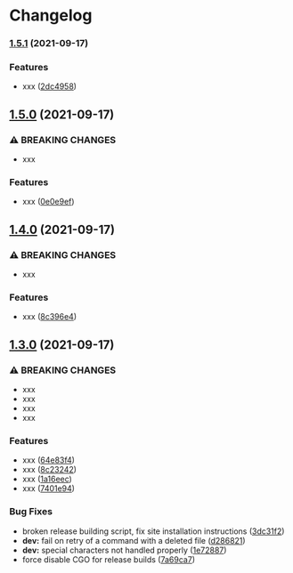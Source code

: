 # Changelog

### [1.5.1](https://www.github.com/ilya-lesikov/werf/compare/v1.5.0...v1.5.1) (2021-09-17)


### Features

* xxx ([2dc4958](https://www.github.com/ilya-lesikov/werf/commit/2dc4958695d5c6bd96ffbe0337a34aa456332a5d))

## [1.5.0](https://www.github.com/ilya-lesikov/werf/compare/v1.4.0...v1.5.0) (2021-09-17)


### ⚠ BREAKING CHANGES

* xxx

### Features

* xxx ([0e0e9ef](https://www.github.com/ilya-lesikov/werf/commit/0e0e9efa8215640302a8d351e0bf8a01e757685b))

## [1.4.0](https://www.github.com/ilya-lesikov/werf/compare/v1.3.0...v1.4.0) (2021-09-17)


### ⚠ BREAKING CHANGES

* xxx

### Features

* xxx ([8c396e4](https://www.github.com/ilya-lesikov/werf/commit/8c396e46df2a2dcf70cbcd65f35fe3e0c952ee1d))

## [1.3.0](https://www.github.com/ilya-lesikov/werf/compare/v1.2.18+fix1...v1.3.0) (2021-09-17)


### ⚠ BREAKING CHANGES

* xxx
* xxx
* xxx
* xxx

### Features

* xxx ([64e83f4](https://www.github.com/ilya-lesikov/werf/commit/64e83f436f41f4ba24adc90b46d960205bbe73b6))
* xxx ([8c23242](https://www.github.com/ilya-lesikov/werf/commit/8c23242c411efdb7b7a60f793ca1babd6cf8cd5b))
* xxx ([1a16eec](https://www.github.com/ilya-lesikov/werf/commit/1a16eec0a6ef7230080d0fe31c921fa8c567fea1))
* xxx ([7401e94](https://www.github.com/ilya-lesikov/werf/commit/7401e941dcc07ef9c73abb7b57af42c2c6933577))


### Bug Fixes

* broken release building script, fix site installation instructions ([3dc31f2](https://www.github.com/ilya-lesikov/werf/commit/3dc31f2e4811084b0df93f017f832413c315740e))
* **dev:** fail on retry of a command with a deleted file ([d286821](https://www.github.com/ilya-lesikov/werf/commit/d28682109d096bffba1e4ba78c63405d2baaf84d))
* **dev:** special characters not handled properly ([1e72887](https://www.github.com/ilya-lesikov/werf/commit/1e72887d20119f8268a20b1fe84a869741416321))
* force disable CGO for release builds ([7a69ca7](https://www.github.com/ilya-lesikov/werf/commit/7a69ca736c457dd046d10b2fa43b8f2e296f143f))
